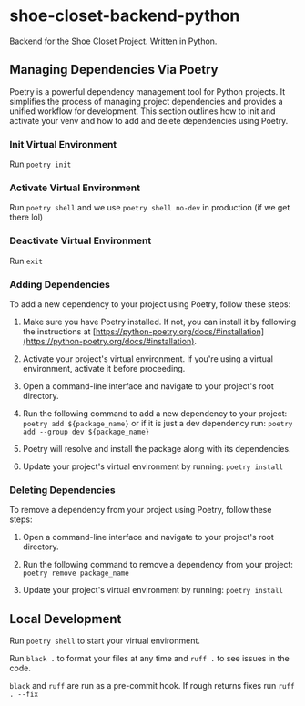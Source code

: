 # shoe-closet-backend-python
Backend for the Shoe Closet Project. Written in Python.


## Managing Dependencies Via Poetry

Poetry is a powerful dependency management tool for Python projects. It simplifies the process of managing project dependencies and provides a unified workflow for development. This section outlines how to init and activate your venv and how to add and delete dependencies using Poetry.

### Init Virtual Environment

Run `poetry init`

### Activate Virtual Environment

Run `poetry shell` and we use `poetry shell no-dev` in production (if we get there lol)

### Deactivate Virtual Environment

Run `exit`

### Adding Dependencies

To add a new dependency to your project using Poetry, follow these steps:

1. Make sure you have Poetry installed. If not, you can install it by following the instructions at [https://python-poetry.org/docs/#installation](https://python-poetry.org/docs/#installation).

2. Activate your project's virtual environment. If you're using a virtual environment, activate it before proceeding.

3. Open a command-line interface and navigate to your project's root directory.

4. Run the following command to add a new dependency to your project: `poetry add ${package_name}` or if it is just a dev dependency run: `poetry add --group dev ${package_name}`
5. Poetry will resolve and install the package along with its dependencies.

6. Update your project's virtual environment by running: `poetry install`


### Deleting Dependencies

To remove a dependency from your project using Poetry, follow these steps:

1. Open a command-line interface and navigate to your project's root directory.

2. Run the following command to remove a dependency from your project: `poetry remove package_name`
3. Update your project's virtual environment by running: `poetry install`

## Local Development

Run `poetry shell` to start your virtual environment.

Run `black .` to format your files at any time and `ruff .` to see issues in the code. 

`black` and `ruff` are run as a pre-commit hook. If rough returns fixes run `ruff . --fix`

